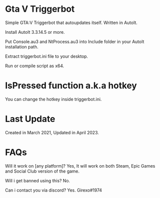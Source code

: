 # Gta V Triggerbot
Simple GTA:V Triggerbot that autoupdates itself. Written in AutoIt.

Install AutoIt 3.3.14.5 or more.

Put Console.au3 and NtProcess.au3 into Include folder in your AutoIt installation path.

Extract triggerbot.ini file to your desktop.

Run or compile script as x64.

# IsPressed function a.k.a hotkey
You can change the hotkey inside triggerbot.ini.

# Last Update
Created in March 2021, Updated in April 2023.

# FAQs
Will it work on [any platform]?
Yes, It will work on both Steam, Epic Games and Social Club version of the game.

Will i get banned using this?
No.

Can i contact you via discord?
Yes. Girexo#1974
